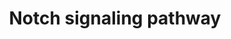---
annotations:
- type: Pathway Ontology
  value: Notch signaling pathway
authors:
- MaintBot
- Thomas
- Ddigles
- Khanspers
- Eweitz
description: 'The Notch signaling pathway is an evolutionarily conserved, intercellular
  signaling mechanism essential for proper embryonic development in all metazoan organisms
  in the Animal kingdom. The Notch proteins (Notch1-Notch4 in vertebrates) are single-pass
  receptors that are activated by the Delta (or Delta-like) and Jagged/Serrate families
  of membrane-bound ligands. They are transported to the plasma membrane as cleaved,
  but otherwise intact polypeptides. Interaction with ligand leads to two additional
  proteolytic cleavages that liberate the Notch intracellular domain (NICD) from the
  plasma membrane. The NICD translocates to the nucleus, where it forms a complex
  with the DNA binding protein CSL, displacing a histone deacetylase (HDAc)-co-repressor
  (CoR) complex from CSL. Components of an activation complex, such as MAML1 and histone
  acetyltransferases (HATs), are recruited to the NICD-CSL complex, leading to the
  transcriptional activation of Notch target genes.  Source: [http://www.genome.jp/kegg-bin/show_pathway?org_name=map&mapno=04330&show_description=show
  KEGG]  Adapted from KEGG: http://www.genome.jp/kegg-bin/show_pathway?org_name=ecb&mapno=04330'
last-edited: 2021-05-23
organisms:
- Equus caballus
redirect_from:
- /index.php/Pathway:WP1214
- /instance/WP1214
schema-jsonld:
- '@context': https://schema.org/
  '@id': https://wikipathways.github.io/pathways/WP1214.html
  '@type': Dataset
  creator:
    '@type': Organization
    name: WikiPathways
  description: 'The Notch signaling pathway is an evolutionarily conserved, intercellular
    signaling mechanism essential for proper embryonic development in all metazoan
    organisms in the Animal kingdom. The Notch proteins (Notch1-Notch4 in vertebrates)
    are single-pass receptors that are activated by the Delta (or Delta-like) and
    Jagged/Serrate families of membrane-bound ligands. They are transported to the
    plasma membrane as cleaved, but otherwise intact polypeptides. Interaction with
    ligand leads to two additional proteolytic cleavages that liberate the Notch intracellular
    domain (NICD) from the plasma membrane. The NICD translocates to the nucleus,
    where it forms a complex with the DNA binding protein CSL, displacing a histone
    deacetylase (HDAc)-co-repressor (CoR) complex from CSL. Components of an activation
    complex, such as MAML1 and histone acetyltransferases (HATs), are recruited to
    the NICD-CSL complex, leading to the transcriptional activation of Notch target
    genes.  Source: [http://www.genome.jp/kegg-bin/show_pathway?org_name=map&mapno=04330&show_description=show
    KEGG]  Adapted from KEGG: http://www.genome.jp/kegg-bin/show_pathway?org_name=ecb&mapno=04330'
  keywords:
  - NOTCH3
  - XP_001498894.2
  - XP_001499986.2
  - DTX3L
  - A5YBM2_HORSE
  - XP_001503540.1
  - HES5
  - XP_001497254.2
  - NCOR2
  - XP_001504481.1
  - XP_001916507.1
  - XP_001489411.1
  - DVL3
  - XP_001495288.1
  - XP_001489214.1
  - XP_001488535.2
  - DTX1
  - XP_001503247.1
  - XP_001490797.2
  - XP_001497447.2
  - XP_001495139.2
  - XP_001504814.1
  - XP_001489503.1
  - XP_001915922.1
  - XP_001504364.2
  - '&amp;amp;amp;#xD;'
  - XP_001489362.1
  - XP_001489764.1
  - XP_001493774.2
  - XP_001499399.2
  - XP_001502461.1
  - PSEN1
  - XP_001916752.1
  - TNFA_HORSE
  - XP_001497228.2
  - A8HDQ8_HORSE
  - DVL1
  - XP_001493737.1
  - CIR
  - NOTCH1
  - RBP-J
  - XP_001915496.1
  - DLL3
  - XP_001488362.2
  - DTX2
  - MFNG
  - XP_001494813.2
  license: CC0
  name: Notch signaling pathway
seo: CreativeWork
title: Notch signaling pathway
wpid: WP1214
---
